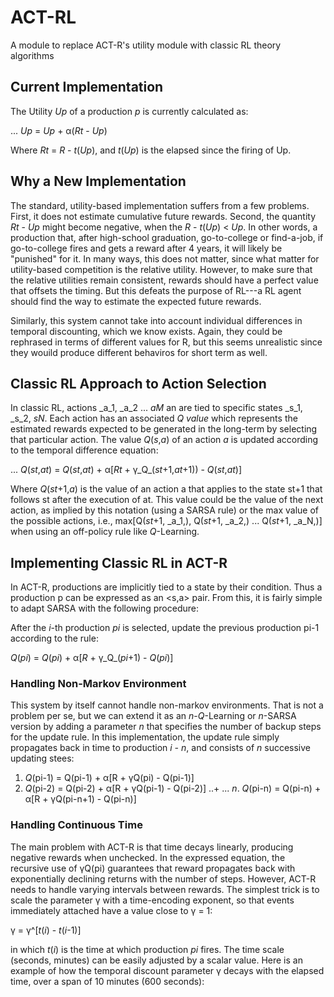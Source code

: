 # ACT-RL

A module to replace ACT-R's utility module with classic RL theory algorithms

## Current Implementation

The Utility _Up_ of a production _p_ is currently calculated as:

... _Up_ = _Up_ + α(_Rt_ - _Up_)

Where _Rt_ = _R_ - _t_(_Up_), and _t_(_Up_) is the elapsed since the firing of Up. 

## Why a New Implementation

The standard, utility-based implementation suffers from a few problems. First, it does not estimate cumulative future rewards. Second, the quantity _Rt_ - _Up_ might become negative, when the _R_ - _t_(_Up_) < _Up_. In other words, a production that, after high-school graduation, go-to-college or find-a-job, if go-to-college fires and gets a reward after 4 years, it will likely be "punished" for it. In many ways, this does not matter, since what matter for utility-based competition is the relative utility. However, to make sure that the relative utilities remain consistent, rewards should have a perfect value that offsets the timing. But this defeats the purpose of RL---a RL agent should find the way to estimate the expected future rewards.

Similarly, this system cannot take into account individual differences in temporal discounting, which we know exists. Again, they could be rephrased in terms of different values for R, but this seems unrealistic since they wouild produce different behaviros for short term as well.

## Classic RL Approach to Action Selection 

In classic RL, actions _a_1, _a_2 ... _aM_  an  are tied to specific states _s_1, _s_2,  _sN_. Each action has an associated *Q value* which represents the estimated rewards expected to be generated in the long-term by selecting that particular action. The value _Q_(_s_,_a_) of an action _a_ is updated according to the temporal difference equation:

... _Q_(_st_,_at_) = _Q_(_st_,_at_) + α[_Rt_ + γ_Q_(_st_+1,_at_+1)) - _Q_(_st_,_at_)]

Where _Q_(_st_+1,_a_) is the value of an action a that applies to the state st+1 that follows st after the execution of at. This value could be the value of the next action, as implied by this notation (using a SARSA rule) or the max value of the possible actions, i.e., max[Q(_st_+1, _a_1,), Q(_st_+1, _a_2,) ... Q(_st_+1, _a_N,)] when using an off-policy rule like _Q_-Learning. 

## Implementing Classic RL in ACT-R

In ACT-R, productions are implicitly tied to a state by their condition. Thus a production p can be expressed as an <s,a> pair. From this, it is fairly simple to adapt SARSA with the following procedure:

After the _i_-th production _pi_  is selected, update the previous production pi-1 according to the rule:

_Q_(_pi_) = _Q_(_pi_) + α[_R_ + γ_Q_(_pi_+1) - _Q_(_pi_)]


### Handling Non-Markov Environment

This system by itself cannot handle non-markov environments. That is not a problem per se, but we can extend it as an _n_-_Q_-Learning or _n_-SARSA version by adding a parameter _n_ that specifies the number of backup steps for the update rule. In this implementation, the update rule simply propagates back in time to production _i - n_, and consists of _n_ successive updating stees:


1. 	_Q_(pi-1) = Q(pi-1) + α[R + γQ(pi) - Q(pi-1)]
2. 	_Q_(pi-2) = Q(pi-2) + α[R + γQ(pi-1) - Q(pi-2)]
..+ ...
_n_. 	_Q_(pi-n) = Q(pi-n) + α[R + γQ(pi-n+1) - Q(pi-n)]

### Handling Continuous Time

The main problem with ACT-R is that time decays linearly, producing negative rewards when unchecked. In the expressed equation, the recursive use of γQ(pi) guarantees that reward propagates back with exponentially declining returns with the number of steps. However, ACT-R needs to handle varying intervals between rewards. The simplest trick is to scale the parameter γ with a time-encoding exponent, so that events immediately attached have a value close to γ = 1:

γ = γ^[_t_(_i_) - _t_(_i_-1)]

in which _t_(_i_) is the time at which production _pi_ fires. The time scale (seconds, minutes) can be easily adjusted by a scalar value.  Here is an example of how the temporal discount parameter γ decays with the elapsed time, over a span of 10 minutes (600 seconds):


